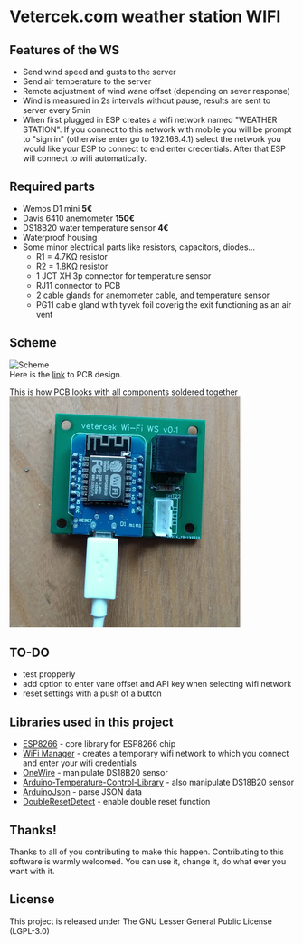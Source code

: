 # Vetercek.com weather station WIFI

## Features of the WS
+ Send wind speed and gusts to the server
+ Send air temperature to the server
+ Remote adjustment of wind wane offset (depending on sever response)
+ Wind is measured in 2s intervals without pause, results are sent to server every 5min
+ When first plugged in ESP creates a wifi network named "WEATHER STATION". If you connect to this network with mobile you will be prompt to "sign in" (otherwise enter go to 192.168.4.1) select the network you would like your ESP to connect to end enter credentials. After that ESP will connect to wifi automatically.

## Required parts
+ Wemos D1 mini  **5€**
+ Davis 6410 anemometer **150€**
+ DS18B20 water temperature sensor **4€**
+ Waterproof housing
+ Some minor electrical parts like resistors, capacitors, diodes...
  + R1 = 4.7KΩ resistor
  + R2 = 1.8KΩ resistor
  + 1 JCT XH 3p connector for temperature sensor
  + RJ11 connector to PCB
  + 2 cable glands for anemometer cable, and temperature sensor
  + PG11 cable gland with tyvek foil coverig the exit functioning as an air vent

## Scheme
![Scheme](img/scheme.png)  
Here is the [link](https://easyeda.com/jaka87/wemos-d1) to PCB design.  

This is how  PCB looks with all components soldered together  
![Completed PCB](img/pcb.png)  


## TO-DO
+ test propperly
+ add option to enter vane offset and API key when selecting wifi network
+ reset settings with a push of a button

## Libraries used in this project
+ [ESP8266](https://github.com/esp8266/Arduino) - core library for ESP8266 chip
+ [WiFi Manager](https://github.com/tzapu/WiFiManager) - creates a temporary wifi network to which you connect and enter your wifi credentials
+ [OneWire](https://github.com/PaulStoffregen/OneWire) - manipulate DS18B20 sensor
+ [Arduino-Temperature-Control-Library](https://github.com/milesburton/Arduino-Temperature-Control-Library) - also manipulate DS18B20 sensor
+ [ArduinoJson](https://github.com/bblanchon/ArduinoJson) - parse JSON data
+ [DoubleResetDetect](https://github.com/jenscski/DoubleResetDetect) - enable double reset function

## Thanks!
Thanks to all of you contributing to make this happen. 
Contributing to this software is warmly welcomed. You can use it, change it, do what ever you want with it.

## License
This project is released under
The GNU Lesser General Public License (LGPL-3.0)
